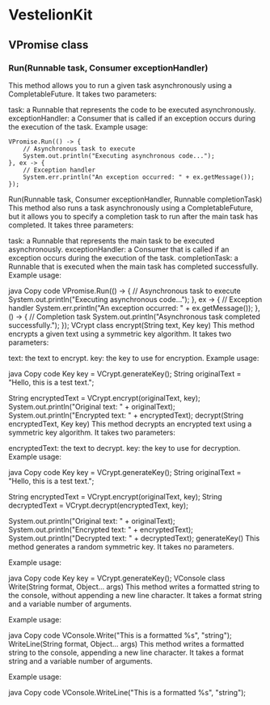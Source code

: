 # VestelionKit

## VPromise class

### Run(Runnable task, Consumer<Throwable> exceptionHandler)
    
This method allows you to run a given task asynchronously using a CompletableFuture. It takes two parameters:

task: a Runnable that represents the code to be executed asynchronously.
exceptionHandler: a Consumer<Throwable> that is called if an exception occurs during the execution of the task.
Example usage:

```
VPromise.Run(() -> {
    // Asynchronous task to execute
    System.out.println("Executing asynchronous code...");
}, ex -> {
    // Exception handler
    System.err.println("An exception occurred: " + ex.getMessage());
});
```    
    
Run(Runnable task, Consumer<Throwable> exceptionHandler, Runnable completionTask)
This method also runs a task asynchronously using a CompletableFuture, but it allows you to specify a completion task to run after the main task has completed. It takes three parameters:

task: a Runnable that represents the main task to be executed asynchronously.
exceptionHandler: a Consumer<Throwable> that is called if an exception occurs during the execution of the task.
completionTask: a Runnable that is executed when the main task has completed successfully.
Example usage:

java
Copy code
VPromise.Run(() -> {
    // Asynchronous task to execute
    System.out.println("Executing asynchronous code...");
}, ex -> {
    // Exception handler
    System.err.println("An exception occurred: " + ex.getMessage());
}, () -> {
    // Completion task
    System.out.println("Asynchronous task completed successfully.");
});
VCrypt class
encrypt(String text, Key key)
This method encrypts a given text using a symmetric key algorithm. It takes two parameters:

text: the text to encrypt.
key: the key to use for encryption.
Example usage:

java
Copy code
Key key = VCrypt.generateKey();
String originalText = "Hello, this is a test text.";

String encryptedText = VCrypt.encrypt(originalText, key);
System.out.println("Original text: " + originalText);
System.out.println("Encrypted text: " + encryptedText);
decrypt(String encryptedText, Key key)
This method decrypts an encrypted text using a symmetric key algorithm. It takes two parameters:

encryptedText: the text to decrypt.
key: the key to use for decryption.
Example usage:

java
Copy code
Key key = VCrypt.generateKey();
String originalText = "Hello, this is a test text.";

String encryptedText = VCrypt.encrypt(originalText, key);
String decryptedText = VCrypt.decrypt(encryptedText, key);

System.out.println("Original text: " + originalText);
System.out.println("Encrypted text: " + encryptedText);
System.out.println("Decrypted text: " + decryptedText);
generateKey()
This method generates a random symmetric key. It takes no parameters.

Example usage:

java
Copy code
Key key = VCrypt.generateKey();
VConsole class
Write(String format, Object... args)
This method writes a formatted string to the console, without appending a new line character. It takes a format string and a variable number of arguments.

Example usage:

java
Copy code
VConsole.Write("This is a formatted %s", "string");
WriteLine(String format, Object... args)
This method writes a formatted string to the console, appending a new line character. It takes a format string and a variable number of arguments.

Example usage:

java
Copy code
VConsole.WriteLine("This is a formatted %s", "string");
